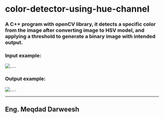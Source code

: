 # color-detector-using-hue-channel
### A C++ program with openCV library, it detects a specific color from the image after converting image to HSV model, and applying a threshold to generate a binary image with intended output. 

### Input example:
![.....](https://imgur.com/s4vaphS)


### Output example:
![.....](https://imgur.com/s4vaphS)

_______________________________________________
## Eng. Meqdad Darweesh
